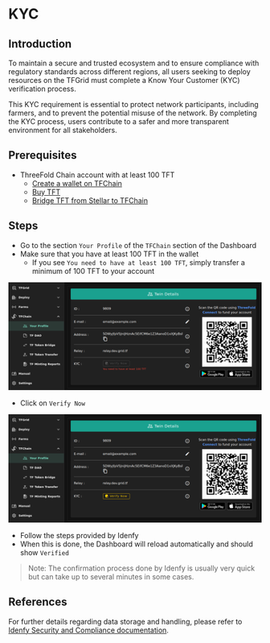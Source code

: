 <h1>KYC</h1>

## Introduction

To maintain a secure and trusted ecosystem and to ensure compliance with regulatory standards across different regions, all users seeking to deploy resources on the TFGrid must complete a Know Your Customer (KYC) verification process.

This KYC requirement is essential to protect network participants, including farmers, and to prevent the potential misuse of the network. By completing the KYC process, users contribute to a safer and more transparent environment for all stakeholders.

## Prerequisites

- ThreeFold Chain account with at least 100 TFT
  - [Create a wallet on TFChain](../wallet_connector.md)
  - [Buy TFT](../../threefold_token/buy_sell_tft/tft_lobstr/tft_lobstr_complete_guide.md)
  - [Bridge TFT from Stellar to TFChain](../../tfconnect/tfconnect_wallet.md#bridge-assets)

## Steps

- Go to the section `Your Profile` of the `TFChain` section of the Dashboard
- Make sure that you have at least 100 TFT in the wallet
  - If you see `You need to have at least 100 TFT`, simply transfer a minimum of 100 TFT to your account

![](../img/kyc_1.png)

- Click on `Verify Now`

![](../img/kyc_2.png)

- Follow the steps provided by Idenfy
- When this is done, the Dashboard will reload automatically and should show `Verified`

> Note: The confirmation process done by Idenfy is usually very quick but can take up to several minutes in some cases.

## References

For further details regarding data storage and handling, please refer to [Idenfy Security and Compliance documentation](https://www.idenfy.com/security/).
